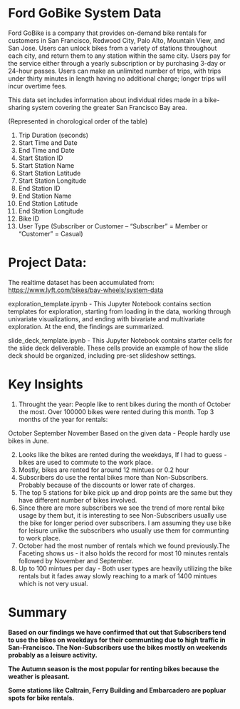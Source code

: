 # Ford GoBike System Data

Ford GoBike is a company that provides on-demand bike rentals for customers in San Francisco, Redwood City, Palo Alto, Mountain View, and San Jose. Users can unlock bikes from a variety of stations throughout each city, and return them to any station within the same city. Users pay for the service either through a yearly subscription or by purchasing 3-day or 24-hour passes. Users can make an unlimited number of trips, with trips under thirty minutes in length having no additional charge; longer trips will incur overtime fees.

This data set includes information about individual rides made
in a bike-sharing system covering the greater San Francisco
Bay area.

(Represented in chorological order of the table) <br>
1. Trip Duration (seconds)
2. Start Time and Date
3. End Time and Date
4. Start Station ID
5. Start Station Name
6. Start Station Latitude
7. Start Station Longitude
8. End Station ID
9. End Station Name
10. End Station Latitude
11. End Station Longitude
12. Bike ID
13. User Type (Subscriber or Customer – “Subscriber” = Member or “Customer” = Casual)

# Project Data: 
The realtime dataset has been accumulated from: <br>
https://www.lyft.com/bikes/bay-wheels/system-data

exploration_template.ipynb - This Jupyter Notebook contains section templates for exploration, starting from loading in the data, working through univariate visualizations, and ending with bivariate and multivariate exploration. At the end, the findings are summarized.

slide_deck_template.ipynb - This Jupyter Notebook contains starter cells for the slide deck deliverable. These cells provide an example of how the slide deck should be organized, including pre-set slideshow settings.

# Key Insights

1. Throught the year: People like to rent bikes during the month of October the most. Over 100000 bikes were rented during this month.
Top 3 months of the year for rentals:

October
September
November
Based on the given data - People hardly use bikes in June.

2. Looks like the bikes are rented during the weekdays, If I had to guess - bikes are used to commute to the work place.
3. Mostly, bikes are rented for around 12 mintues or 0.2 hour
4. Subscribers do use the rental bikes more than Non-Subscribers. Probably because of the discounts or lower rate of charges.
5. The top 5 stations for bike pick up and drop points are the same but they have different number of bikes involved.
6. Since there are more subscribers we see the trend of more rental bike usage by them but, it is interesting to see Non-Subscribers usually use the bike for longer period over subscribers. I am assuming they use bike for leisure unlike the subscribers who usually use them for communting to work place.
7. October had the most number of rentals which we found previously.The Faceting shows us - it also holds the record for most 10 minutes rentals followed by November and September.
8. Up to 100 mintues per day - Both user types are heavily utilizing the bike rentals but it fades away slowly reaching to a mark of 1400 mintues which is not very usual.

# Summary

**Based on our findings we have confirmed that out that Subscribers tend to use the bikes on weekdays for their communting due to high traffic in San-Francisco. The Non-Subscribers use the bikes mostly on weekends probably as a leisure activity.** 

**The Autumn season is the most popular for renting bikes because the weather is pleasant.**

**Some stations like Caltrain, Ferry Building and Embarcadero are popluar spots for bike rentals.**
